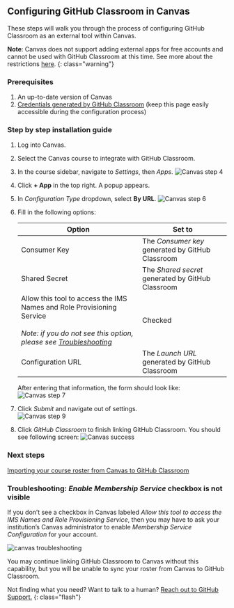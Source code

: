 ## Configuring GitHub Classroom in Canvas

These steps will walk you through the process of configuring GitHub Classroom as an external tool within Canvas.

**Note**: Canvas does not support adding external apps for free accounts and cannot be used with GitHub Classroom at this time. See more about the restrictions [here](https://learn.canvas.net/courses/1233/pages/canvas-free-for-teachers-account-registration-and-login).
{: class="warning"}

### Prerequisites

1. An up-to-date version of Canvas
1. [Credentials generated by GitHub Classroom](/help/generate-lms-credentials) (keep this page easily accessible during
the configuration process)

### Step by step installation guide

1. Log into Canvas.
1. Select the Canvas course to integrate with GitHub Classroom.
1. In the course sidebar, navigate to _Settings_, then _Apps_.
  ![Canvas step 4](/images/help/lms/canvas/step-4.png)
1. Click **+ App** in the top right. A popup appears.
1. In _Configuration Type_ dropdown, select **By URL**.
  ![Canvas step 6](/images/help/lms/canvas/step-6.png)
1. Fill in the following options:

    | Option | Set to |
    |-------------------------------------------------------------------------|-------------------------------------------------------------------------------|
    | Consumer Key | The _Consumer key_ generated by GitHub Classroom |
    | Shared Secret | The _Shared secret_ generated by GitHub Classroom |
    | Allow this tool to access the IMS  Names and Role Provisioning Service  <br/><br/> _Note: if you do not see this option, please see [Troubleshooting](#troubleshooting)_ | Checked |
    | Configuration URL | The _Launch URL_  generated by GitHub Classroom |

    After entering that information, the form should look like:
    ![Canvas step 7](/images/help/lms/canvas/step-7.png)

1. Click _Submit_ and navigate out of settings.  
  ![Canvas step 9](/images/help/lms/canvas/step-9.png)
1. Click _GitHub Classroom_ to finish linking GitHub Classroom. You should see following screen:
  ![Canvas success](/images/help/lms/canvas/success.png)


### Next steps

[Importing your course roster from Canvas to GitHub Classroom](/help/import-roster-from-lms)

### Troubleshooting: _Enable Membership Service_ checkbox is not visible

If you don’t see a checkbox in Canvas labeled _Allow this tool to access the IMS Names and Role Provisioning Service_, then you may have to ask your institution’s Canvas administrator to enable _Membership Service Configuration_ for your account.

![canvas troubleshooting](/images/help/lms/canvas/troubleshooting-1.png)

You may continue linking GitHub Classroom to Canvas without this capability, but you will be unable to sync your roster from Canvas to GitHub Classroom.

Not finding what you need? Want to talk to a human? [Reach out to GitHub Support.](https://support.github.com)
{: class="flash"}
